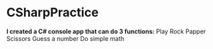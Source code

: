 # CSharpPractice

**I created a C# console app that can do 3 functions:**
	Play Rock Papper Scissors
	Guess a number
	Do simple math